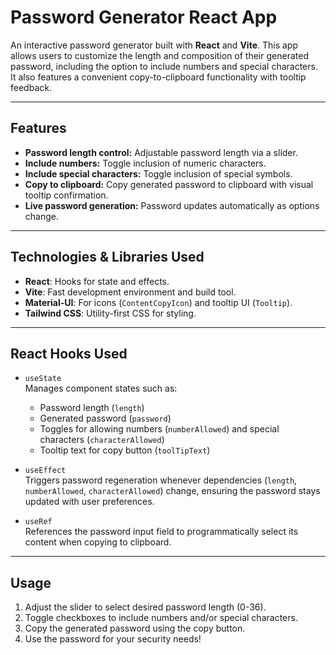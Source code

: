 # Password Generator React App

An interactive password generator built with **React** and **Vite**. This app allows users to customize the length and composition of their generated password, including the option to include numbers and special characters. It also features a convenient copy-to-clipboard functionality with tooltip feedback.

---

## Features

- **Password length control:** Adjustable password length via a slider.
- **Include numbers:** Toggle inclusion of numeric characters.
- **Include special characters:** Toggle inclusion of special symbols.
- **Copy to clipboard:** Copy generated password to clipboard with visual tooltip confirmation.
- **Live password generation:** Password updates automatically as options change.

---

## Technologies & Libraries Used

- **React**: Hooks for state and effects.
- **Vite**: Fast development environment and build tool.
- **Material-UI**: For icons (`ContentCopyIcon`) and tooltip UI (`Tooltip`).
- **Tailwind CSS**: Utility-first CSS for styling.

---

## React Hooks Used

- `useState`  
  Manages component states such as:
  - Password length (`length`)
  - Generated password (`password`)
  - Toggles for allowing numbers (`numberAllowed`) and special characters (`characterAllowed`)
  - Tooltip text for copy button (`toolTipText`)

- `useEffect`  
  Triggers password regeneration whenever dependencies (`length`, `numberAllowed`, `characterAllowed`) change, ensuring the password stays updated with user preferences.

- `useRef`  
  References the password input field to programmatically select its content when copying to clipboard.

---

## Usage

1. Adjust the slider to select desired password length (0-36).
2. Toggle checkboxes to include numbers and/or special characters.
3. Copy the generated password using the copy button.
4. Use the password for your security needs!
